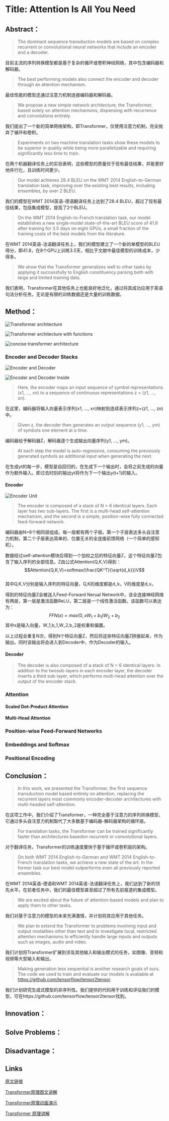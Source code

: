 # Title: Attention Is All You Need

## Abstract：

>The dominant sequence transduction models are based on complex recurrent or convolutional neural networks that include an encoder and a decoder. 
>
目前主流的序列转换模型都是基于复杂的循环或卷积神经网络，其中包含编码器和解码器。
>The best performing models also connect the encoder and decoder through an attention mechanism. 
>
最佳性能的模型还通过注意力机制连接编码器和解码器。
>We propose a new simple network architecture, the Transformer, based solely on attention mechanisms, dispensing with recurrence and convolutions entirely.
>
我们提出了一个新的简单网络架构，即Transformer，仅使用注意力机制，完全抛弃了循环和卷积。 
>Experiments on two machine translation tasks show these models to be superior in quality while being more parallelizable and requiring significantly less time to train.
>
在两个机器翻译任务上的实验表明，这些模型的质量优于现有最佳结果，并能更好地并行化，且训练时间更少。
>Our model achieves 28.4 BLEU on the WMT 2014 English-to-German translation task, improving over the existing best results, including ensembles, by over 2 BLEU. 
>
我们的模型在WMT 2014英语-德语翻译任务上达到了28.4 BLEU，超过了现有最佳结果，包括集成模型，提高了2个BLEU。
>On the WMT 2014 English-to-French translation task, our model establishes a new single-model state-of-the-art BLEU score of 41.8 after training for 3.5 days on eight GPUs, a small fraction of the training costs of the best models from the literature. 
>
在WMT 2014英语-法语翻译任务上，我们的模型建立了一个新的单模型的BLEU得分，即41.8，在8个GPU上训练3.5天，相比于文献中最佳模型的训练成本，少得多。
>We show that the Transformer generalizes well to other tasks by applying it successfully to English constituency parsing both with large and limited training data.
>
我们表明，Transformer在其他任务上也能良好地泛化，通过将其成功应用于英语句法分析任务，无论是有限的训练数据还是大量的训练数据。

## Method：

![Transformer architecture](/Notes/Thesis/NLP/Attention/Transformer%20architecture.png "Transformer architecture")

![Transformer architecture with functions](/Notes/Thesis/NLP/Attention/Transformer%20architecture%20with%20function.png "Transformer architecture with functions")

![concise transformer architecture](/Notes/Thesis/NLP/Attention/concise%20Transformer.png "concise transformer architecture")

### Encoder and Decoder Stacks

![Encoder and Decoder](/Notes/Thesis/NLP/Attention/Encoder-Decoder.png "Encoder and Decoder")

![Encoder and Decoder Inside](/Notes/Thesis/NLP/Attention/Encoder-Decoder%20Inside.png "Encoder and Decoder Inside")

>Here, the encoder maps an input sequence of symbol representations (x1, ..., xn) to a sequence of continuous representations z = (z1, ..., zn).
>
在这里，编码器将输入向量表示序列(x1, ..., xn)映射到连续表示序列z=(z1, ..., zn)中。

> Given z, the decoder then generates an output sequence (y1, ..., ym) of symbols one element at a time.
>
编码器给予解码器Z，解码器逐个生成输出向量序列(y1, ..., ym)。

> At each step the model is auto-regressive, consuming the previously generated symbols as additional input when generating the next.
>
在生成yt的每一步，模型是自回归的，在生成下一个输出时，会将之前生成的向量作为额外输入。即过去时刻的输出yt将作为下一个输出y(t+1)的输入。

#### Encoder

![Encoder Unit](/Notes/Thesis/NLP/Attention/Encoder.png "Encoder Unit")

>The encoder is composed of a stack of N = 6 identical layers. Each layer has two sub-layers. The first is a multi-head self-attention mechanism, and the second is a simple, position-wise fully connected feed-forward network.
>
编码器由N=6个相同层组成。每一层都有两个子层。第一个子层表达多头自注意力机制，第二个子层表达简单的、位置无关的全连接前馈网络（一个简单的感知机）。

数据经过self-attention模块后得到一个加权之后的特征向量Z，这个特征向量Z包含了输入序列的全部信息。Z由公式Attention(Q,K,V)得到：
$$Attention(Q,K,V)=softmax(\frac{QK^T}{\sqrt{d_k}})V$$  
其中Q,K,V分别是输入序列的特征向量，Q,K的维度都是d_k，V的维度是d_v。

得到的特征向量Z会被送入Feed-Forward Nerual Network中，该全连接神经网络有两层，第一层是激活函数ReLU，第二层是一个线性激活函数。该函数可以表达为：
$$FFN(x)=max(0,xW_1+b_1)W_2+b_2$$
其中x是输入向量，W_1,b_1,W_2,b_2是权重和偏置。

以上过程会重复N次，得到N个特征向量Z，然后将这些特征向量Z拼接起来，作为输出。同时该输出将会进入到Decoder中，作为Decoder的输入。

#### Decoder
>The decoder is also composed of a stack of N = 6 identical layers. In addition to the twosub-layers in each encoder layer, the decoder inserts a third sub-layer, which performs multi-head attention over the output of the encoder stack.
>
### Attention

#### Scaled Dot-Product Attention

#### Multi-Head Attention

### Position-wise Feed-Forward Networks

### Embeddings and Softmax

### Positional Encoding

## Conclusion：

>In this work, we presented the Transformer, the first sequence transduction model based entirely on attention, replacing the recurrent layers most commonly  encoder-decoder architectures with multi-headed self-attention.
>
在这项工作中，我们介绍了Transformer，一种完全基于注意力的序列转换模型，它通过多头自注意力机制取代了大多数基于编码器-解码器架构的循环层。
>For translation tasks, the Transformer can be trained significantly faster than architectures basedon recurrent or convolutional layers.
>
对于翻译任务，Transformer的训练速度要快于基于循环或卷积层的架构。
>On both WMT 2014 English-to-German and WMT 2014 English-to-French translation tasks, we achieve a new state of the art. In the former task our best model outperforms even all previously reported ensembles. 
>
在WMT 2014英语-德语和WMT 2014英语-法语翻译任务上，我们达到了新的领先水平。在前者任务中，我们的最佳模型甚至超过了所有先前报道的集成模型。
>We are excited about the future of attention-based models and plan to apply them to other tasks. 
>
我们对基于注意力的模型的未来充满激情，并计划将其应用于其他任务。
>We plan to extend the Transformer to problems involving input and output modalities other than text and to investigate local, restricted attention mechanisms to efficiently handle large inputs and outputs such as images, audio and video. 
>
我们计划将Transformer扩展到涉及其他输入和输出模式的任务，如图像、音频和视频等大型输入和输出。
>Making generation less sequential is another research goals of ours. The code we used to train and evaluate our models is available at https://github.com/tensorflow/tensor2tensor.
>
我们计划研究生成式模型的非序列性。我们提供的代码用于训练和评估我们的模型，可在https://github.com/tensorflow/tensor2tensor找到。

## Innovation：

## Solve Problems：

## Disadvantage：

## Links

[原文链接](https://arxiv.org/pdf/1706.03762)

[Transformer原理图文讲解](https://jalammar.github.io/illustrated-transformer/)

[Transformer原理动画演示](https://www.bilibili.com/video/BV1tSHVeYEdW?vd_source=1e4713cfa8e350de3a5d5debd2321c1d)

[Transformer 原理讲解](https://blog.csdn.net/weixin_42475060/article/details/121101749?ops_request_misc=%257B%2522request%255Fid%2522%253A%252267B72B1C-98AD-4F50-822B-11F2374EC6CC%2522%252C%2522scm%2522%253A%252220140713.130102334..%2522%257D&request_id=67B72B1C-98AD-4F50-822B-11F2374EC6CC&biz_id=0&utm_medium=distribute.pc_search_result.none-task-blog-2~all~top_positive~default-1-121101749-null-null.142^v100^pc_search_result_base6&utm_term=Transformer&spm=1018.2226.3001.4187)
